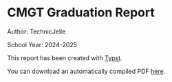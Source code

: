 # CMGT Graduation Report

Author: TechnicJelle

School Year: 2024-2025

This report has been created with [Typst](https://github.com/typst/typst).

You can download an automatically compiled PDF
[here](https://github.com/TechnicJelle/CMGT_GraduationReport/actions/workflows/typst.yml).
